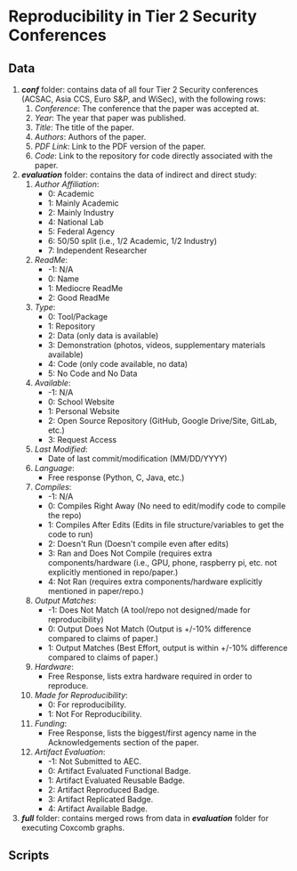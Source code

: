 # Reproducibility in Tier 2 Security Conferences

## Data
1. ***conf*** folder: contains data of all four Tier 2 Security conferences (ACSAC, Asia CCS, Euro S&P, and WiSec), with the following rows:
   1. *Conference*: The conference that the paper was accepted at.
   2. *Year*: The year that paper was published.
   3. *Title*: The title of the paper.
   4. *Authors*: Authors of the paper.
   5. *PDF Link*: Link to the PDF version of the paper.
   6. *Code*: Link to the repository for code directly associated with the paper.
2. ***evaluation*** folder: contains the data of indirect and direct study:
   1. *Author Affiliation*:
      - 0: Academic
      - 1: Mainly Academic
      - 2: Mainly Industry
      - 4: National Lab
      - 5: Federal Agency
      - 6: 50/50 split (i.e., 1/2 Academic, 1/2 Industry)
      - 7: Independent Researcher
   2. *ReadMe*:
      - -1: N/A
      - 0: Name
      - 1: Mediocre ReadMe
      - 2: Good ReadMe
   3. *Type*:
      - 0: Tool/Package
      - 1: Repository
      - 2: Data (only data is available)
      - 3: Demonstration (photos, videos, supplementary materials available)
      - 4: Code (only code available, no data)
      - 5: No Code and No Data
   4. *Available*:
      - -1: N/A
      - 0: School Website
      - 1: Personal Website
      - 2: Open Source Repository (GitHub, Google Drive/Site, GitLab, etc.)
      - 3: Request Access
   5. *Last Modified*:
      - Date of last commit/modification (MM/DD/YYYY)
   6. *Language*:
      - Free response (Python, C, Java, etc.)
   7. *Compiles*:
      - -1: N/A
      - 0: Compiles Right Away (No need to edit/modify code to compile the repo)
      - 1: Compiles After Edits (Edits in file structure/variables to get the code to run)
      - 2: Doesn't Run (Doesn't compile even after edits)
      - 3: Ran and Does Not Compile (requires extra components/hardware (i.e., GPU, phone, raspberry pi, etc. not explicitly mentioned in repo/paper.)
      - 4: Not Ran (requires extra components/hardware explicitly mentioned in paper/repo.)
   8. *Output Matches*:
      - -1: Does Not Match (A tool/repo not designed/made for reproducibility)
      - 0: Output Does Not Match (Output is +/-10% difference compared to claims of paper.)
      - 1: Output Matches (Best Effort, output is within +/-10% difference compared to claims of paper.)
   9. *Hardware*:
       - Free Response, lists extra hardware required in order to reproduce.
   10. *Made for Reproducibility*:
       - 0: For reproducibility.
       - 1: Not For Reproducibility.
   11. *Funding*:
       - Free Response, lists the biggest/first agency name in the Acknowledgements section of the paper.
   12. *Artifact Evaluation*:
       - -1: Not Submitted to AEC.
       - 0: Artifact Evaluated Functional Badge.
       - 1: Artifact Evaluated Reusable Badge.
       - 2: Artifact Reproduced Badge.
       - 3: Artifact Replicated Badge.
       - 4: Artifact Available Badge.
3. ***full*** folder: contains merged rows from data in ***evaluation*** folder for executing Coxcomb graphs.
## Scripts
